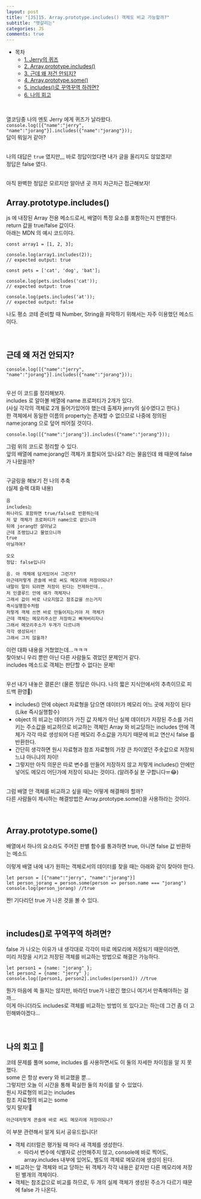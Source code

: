 ```yaml
---
layout: post
title: "[JS]15. Array.prototype.includes() 객체도 비교 가능할까?"
subtitle: "헷갈리는"
categories: JS
comments: true
---
```


- 목차
  - [1. Jerry의 퀴즈](#)
  - [2. Array.prototype.includes()](#)
  - [3. 근데 왜 저건 안되지?](#)
  - [4. Array.prototype.some()](#)
  - [5. includes()로 꾸역꾸역 하려면?](#)
  - [6. 나의 회고](#)

<br>

열코딩중 나의 멘토 Jerry 에게 퀴즈가 날라왔다.<br>
`console.log([{"name":"jerry", "name":"jorang"}].includes({"name":"jorang"}));`<br>
답이 뭐일거 같아?<br><br>

나의 대답은 `true` 였지만,,, 바로 정답이었다면 내가 글을 올리지도 않았겠지!<br>
정답은 false 였다.<br><br>


아직 완벽한 정답은 모르지만 알아낸 곳 까지 차근차근 접근해보자!<br>

## Array.prototype.includes()

js 에 내장된 Array 전용 메소드로서, 배열이 특정 요소를 포함하는지 판별한다.<br>
return 값을 true/false 값이다.<br>
아래는 MDN 의 예시 코드이다.<br>

```
const array1 = [1, 2, 3];

console.log(array1.includes(2));
// expected output: true

const pets = ['cat', 'dog', 'bat'];

console.log(pets.includes('cat'));
// expected output: true

console.log(pets.includes('at'));
// expected output: false
```

나도 평소 코테 준비할 때 Number, String을 파악하기 위해서는 자주 이용했던 메소드이다.<br><br><br>

## 근데 왜 저건 안되지?

`console.log([{"name":"jerry", "name":"jorang"}].includes({"name":"jorang"}));`<br><br>

우선 이 코드를 정리해보자.<br>
includes 로 알아볼 배열에 name 프로퍼티가 2개가 있다.<br>
(사실 각각의 객체로 2개 들어가있어야 했는데 출제자 jerry의 실수였다고 한다.)<br>
한 객체에서 동일한 이름의 property는 존재할 수 없으므로 나중에 정의된 name:jorang 으로 덮어 씌어질 것이다.<br>

`console.log([{"name":"jorang"}].includes({"name":"jorang"}));`

그럼 위의 코드로 정리할 수 있다.<br>
앞의 배열에 name:jorang인 객체가 포함되어 있나요? 라는 물음인데 왜 때문에 false 가 나왔을까?<br><br>

구글링을 해보기 전 나의 추축<br>
(실제 슬랙 대화 내용)<br>

```
음
includes는
하나라도 포함하면 true/false로 반환하는데
저 앞 객체가 프로퍼티가 name으로 같으니까
뒤에 jorang만 살아남고
근데 조랭있냐고 물었으니까
true
아닐까여?

오오
정답: false입니다

음. 아 객체에 담겨있어서 그런가?
아근데저렇게 콘솔에 바로 써도 메모리에 저장이되나?
내말이 말이 되려면 저장이 된다는 전제하인데..
저 인클루드 안에 애가 객체자나
그래서 값이 바로 나오지않고 참조값을 쓰는거지
즉시실행함수처럼
저렇게 객체 쓰면 바로 만들어지는거야 저 객체가
근데 객체는 메모리주소만 저장하고 빠져버리자나
그래서 메모리주소가 두개가 다르니까
각각 생성되서!
그래서 그치 않을까?
```

이런 대화 내용을 거쳤었는데...ㅋㅋㅋ<br>
찾아보니 우리 뿐만 아닌 다른 사람들도 겪었던 문제인거 같다.<br>
includes 메소드로 객체는 판단할 수 없다는 문제!<br><br>

우선 내가 내놓은 결론은! (물론 정답은 아니다. 나의 짧은 지식안에서의 추측이므로 피드백 환영🤩)<br>


- includes() 안에 object 자료형을 담으면 데이터가 메모리 어느 곳에 저장이 된다 (Like 즉시실행함수)
- object 의 비교는 데이터가 가진 값 자체가 아닌 실제 데이터가 저장된 주소를 가리키는 주소값을 비교하므로 비교하는 객체인 Array 와 비교당하는 includes 안에 객체가 각각 따로 생성되어 다른 메모리 주소값을 가지기 때문에 비교 연산시 false 를 반환한다.
- 간단히 생각하면 원시 자료형과 참조 자료형의 가장 큰 차이였던 주솟값으로 저장되느냐 아니냐의 차이!
- 그렇지만 아직 의문은 따로 변수를 만들어 저장하지 않고 저렇게 includes() 안에만 넣어도 메모리 어딘가에 저장이 되냐는 것이다. (알려주실 분 구합니다ㅠ😂)

<br>
그럼 배열 안 객체를 비교하고 싶을 때는 어떻게 해결해야 할까?<br>
다른 사람들이 제시하는 해결방법은 Array.prototype.some()을 사용하라는 것이다.<br><br><br>


## Array.prototype.some()

배열에서 하나의 요소라도 주어진 판별 함수를 통과하면 true, 아니면 false 값 반환하는 메소드<br>

이렇게 배열 내에 내가 원하는 객체로서의 데이터를 찾을 때는 아래와 같이 찾아야 한다.<br>

```
let person = [{"name":"jerry", "name":"jorang"}]
let person_jorang = person.some(person => person.name === "jorang")
console.log(person_jorang) //true
```

짠! 기다리던 true 가 나온 것을 볼 수 있다.<br><br><br>

## includes()로 꾸역꾸역 하려면?

false 가 나오는 이유가 내 생각대로 각각이 따로 메모리에 저장되기 때문이라면,<br>
미리 저장을 시키고 저장된 객체를 비교하는 방법으로 해결은 가능하다.<br>

````
let person1 = {name: "jorang" };
let person2 = {name: "jerry" };
console.log([person1, person2].includes(person1)) //true
````

뭔가 마음에 쏙 들지는 않지만, 바라던 true가 나왔긴 했으니 여기서 만족해야하는 걸까...<br>
이게 아니더라도 includes로 객체를 비교하는 방법이 또 있다고는 하는데 그건 좀 더 고민해봐야겠다...<br><br><br>


## 나의 회고 🤫
코테 문제를 풀며 some, includes 를 사용하면서도 이 둘의 자세한 차이점을 알 지 못했다.<br>
some 은 항상 every 와 비교했을 뿐...<br>
그렇지만 오늘 이 시간을 통해 확실한 둘의 차이를 알 수 있었다.<br>
원시 자료형의 비교는 includes<br>
참조 자료형의 비교는 some<br>
잊지 말자!🤩<br>

`아근데저렇게 콘솔에 바로 써도 메모리에 저장이되나?`

이 부분 관련해서 알게 되서 공유드립니다!

- 객체 리터럴은 평가될 때 마다 새 객체를 생성한다.
    - 따라서 변수에 식별자로 선언해주지 않고, console에 바로 찍어도, array.includes 내부에 있어도, 별도의 객체로 메모리에 생성이 된다.
- 비교하는 앞 객체와 비교 당하는 뒤 객체가 각각 내용은 같지만 다른 메모리에 저장된 별개의 객체이다.
- 객체는 참조값으로 비교를 하므로, 두 개의 실제 객체가 생성된 주소가 다르기 때문에 false 가 나온다.